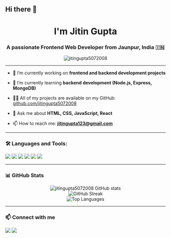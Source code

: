 ## Hi there 👋

<h1 align="center">I'm Jitin Gupta</h1>
<h3 align="center">A passionate Frontend Web Developer from Jaunpur, India 🇮🇳</h3>

<p align="center">
  <img src="https://komarev.com/ghpvc/?username=jitingupta5072008&label=Profile%20views&color=0e75b6&style=flat" alt="jitingupta5072008" />
</p>

---

- 🔭 I’m currently working on **frontend and backend development projects**

- 🌱 I’m currently learning **backend development (Node.js, Express, MongoDB)**

- 👨‍💻 All of my projects are available on my GitHub: [github.com/jitingupta5072008](https://github.com/jitingupta5072008)

- 💬 Ask me about **HTML, CSS, JavaScript, React**

- 📫 How to reach me: **jitingupta123@gmail.com**

---

### 🛠️ Languages and Tools:

<p>
  <img src="https://img.shields.io/badge/HTML5-E34F26?logo=html5&logoColor=white&style=for-the-badge" />
  <img src="https://img.shields.io/badge/CSS3-1572B6?logo=css3&logoColor=white&style=for-the-badge" />
  <img src="https://img.shields.io/badge/JavaScript-F7DF1E?logo=javascript&logoColor=black&style=for-the-badge" />
  <img src="https://img.shields.io/badge/React-61DAFB?logo=react&logoColor=black&style=for-the-badge" />
  <img src="https://img.shields.io/badge/Node.js-339933?logo=node.js&logoColor=white&style=for-the-badge" />
  <img src="https://img.shields.io/badge/MongoDB-4EA94B?logo=mongodb&logoColor=white&style=for-the-badge" />
</p>

---

### 📊 GitHub Stats

<p align="center">
  <img src="https://github-readme-stats.vercel.app/api?username=jitingupta5072008&show_icons=true&theme=radical" alt="jitingupta5072008 GitHub stats" />
  <br/>
  <img src="https://github-readme-streak-stats.herokuapp.com?user=jitingupta5072008&theme=radical" alt="GitHub Streak" />
  <br/>
  <img src="https://github-readme-stats.vercel.app/api/top-langs/?username=jitingupta5072008&layout=compact&theme=radical" alt="Top Languages" />
</p>

---

### 📫 Connect with me

<p>
  <a href="https://linkedin.com/in/jitingupta123"><img src="https://img.shields.io/badge/LinkedIn-blue?logo=linkedin&style=for-the-badge" /></a>
  <a href="mailto:jitingupta123@gmail.com"><img src="https://img.shields.io/badge/Gmail-red?logo=gmail&style=for-the-badge" /></a>
</p>
